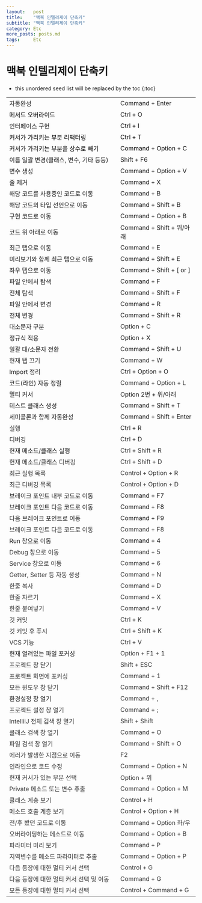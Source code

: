 ```yaml
---
layout:   post
title:    "맥북 인텔리제이 단축키"
subtitle: "맥북 인텔리제이 단축키"
category: Etc
more_posts: posts.md
tags:     Etc
---
```


# 맥북 인텔리제이 단축키

<!--more-->
<!-- Table of contents -->
* this unordered seed list will be replaced by the toc
{:toc}

<!-- text -->

<table>
<tbody>
<tr style="height: 20px;">
    <td style="width: 50%; height: 20px;">자동완성</td>
    <td style="width: 35.2975%; height: 20px;">Command + Enter</td>
</tr>
<tr style="height: 20px;">
    <td style="width: 50%; height: 20px;"><span style="color: #000000;">메</span><span style="color: #000000;">서드 오버라이</span><span style="color: #000000;">드</span></td>
    <td style="width: 35.2975%; height: 20px;">Ctrl + O</td>
</tr>
<tr style="height: 20px;">
    <td style="width: 50%; height: 20px;">인터페이스 구현</td>
    <td style="width: 35.2975%; height: 20px;"><span style="color: #000000;">Ctrl + I</span></td>
</tr>
<tr style="height: 20px;">
    <td style="width: 50%; height: 20px;"><span style="color: #000000;">커서가 가리키는 부분 리팩터링</span></td>
    <td style="width: 35.2975%; height: 20px;"><span style="color: #000000;"><span style="color: #000000;">Ctrl + T</span></span></td>
</tr>
<tr style="height: 20px;">
    <td style="width: 50%; height: 20px;"><span style="color: #000000;">커서가 가리키는 부분을 상수로 빼기</span></td>
    <td style="width: 35.2975%; height: 20px;"><span style="color: #000000;"><span style="color: #000000;">Command + Option + C</span></span></td>
</tr>
<tr style="height: 20px;">
    <td style="width: 50%; height: 20px;">이름 일괄 변경(클래스, 변수, 기타 등등)</td>
    <td style="width: 35.2975%; height: 20px;">Shift + F6</td>
</tr>
<tr style="height: 20px;">
    <td style="width: 50%; height: 20px;">변수 생성</td>
    <td style="width: 35.2975%; height: 20px;">Command + Option + V</td>
</tr>
<tr style="height: 20px;">
    <td style="width: 50%; height: 20px;">줄 제거</td>
    <td style="width: 35.2975%; height: 20px;">Command + X</td>
</tr>
<tr style="height: 20px;">
    <td style="width: 50%; height: 20px;">해당 코드를 사용중인 코드로 이동</td>
    <td style="width: 35.2975%; height: 20px;">Command + B</td>
</tr>
<tr style="height: 19px;">
    <td style="width: 50%; height: 19px;">해당 코드의 타입 선언으로 이동</td>
    <td style="width: 35.2975%; height: 19px;">Command + Shift + B</td>
</tr>
<tr style="height: 20px;">
    <td style="width: 50%; height: 20px;">구현 코드로 이동</td>
    <td style="width: 35.2975%; height: 20px;">Command + Option + B</td>
</tr>
<tr style="height: 20px;">
    <td style="width: 50%; height: 20px;">코드 위 아래로 이동</td>
    <td style="width: 35.2975%; height: 20px;">Command + Shift + 위/아래</td>
</tr>
<tr style="height: 20px;">
    <td style="width: 50%; height: 20px;">최근 탭으로 이동</td>
    <td style="width: 35.2975%; height: 20px;">Command + E</td>
</tr>
<tr style="height: 20px;">
    <td style="width: 50%; height: 20px;">미리보기와 함께 최근 탭으로 이동</td>
    <td style="width: 35.2975%; height: 20px;">Command + Shift + E</td>
</tr>
<tr style="height: 19px;">
    <td style="width: 50%; height: 19px;">좌우 탭으로 이동</td>
    <td style="width: 35.2975%; height: 19px;">Command + Shift + [ or ]</td>
</tr>
<tr style="height: 20px;">
    <td style="width: 50%; height: 20px;">파일 안에서 탐색</td>
    <td style="width: 35.2975%; height: 20px;">Command + F</td>
</tr>
<tr style="height: 20px;">
    <td style="width: 50%; height: 20px;">전체 탐색</td>
    <td style="width: 35.2975%; height: 20px;">Command + Shift + F</td>
</tr>
<tr style="height: 20px;">
    <td style="width: 50%; height: 20px;">파일 안에서 변경</td>
    <td style="width: 35.2975%; height: 20px;">Command + R</td>
</tr>
<tr style="height: 20px;">
    <td style="width: 50%; height: 20px;">전체 변경</td>
    <td style="width: 35.2975%; height: 20px;">Command + Shift + R</td>
</tr>
<tr style="height: 20px;">
    <td style="width: 50%; height: 20px;">대소문자 구분</td>
    <td style="width: 35.2975%; height: 20px;">Option + C</td>
</tr>
<tr style="height: 20px;">
    <td style="width: 50%; height: 20px;">정규식 적용</td>
    <td style="width: 35.2975%; height: 20px;">Option + X</td>
</tr>
<tr style="height: 20px;">
    <td style="width: 50%; height: 20px;">일괄 대/소문자 전환</td>
    <td style="width: 35.2975%; height: 20px;">Command + Shift + U</td>
</tr>
<tr style="height: 20px;">
    <td style="width: 50%; height: 20px;"><span style="color: #333333;">현재 탭 끄기</span></td>
    <td style="width: 35.2975%; height: 20px;"><span style="color: #333333;">Command + W</span></td>
</tr>
<tr style="height: 20px;">
    <td style="width: 50%; height: 20px;">Import 정리</td>
    <td style="width: 35.2975%; height: 20px;">Ctrl + Option + O</td>
</tr>
<tr style="height: 20px;">
    <td style="width: 50%; height: 20px;">코드(라인) 자동 정렬</td>
    <td style="width: 35.2975%; height: 20px;"><span style="color: #333333;">Command + Option + L</span></td>
</tr>
<tr style="height: 20px;">
    <td style="width: 50%; height: 20px;">멀티 커서</td>
    <td style="width: 35.2975%; height: 20px;">Option 2번 + 위/아래</td>
</tr>
<tr style="height: 20px;">
    <td style="width: 50%; height: 20px;">테스트 클래스 생성</td>
    <td style="width: 35.2975%; height: 20px;">Command + Shift + T</td>
</tr>
<tr style="height: 20px;">
    <td style="width: 50%; height: 20px;">세미콜론과 함께 자동완성</td>
    <td style="width: 35.2975%; height: 20px;">Command + Shift + Enter</td>
</tr>
<tr style="height: 20px;">
    <td style="width: 50%; height: 20px;"><span style="background-color: #f9f9f9; color: #333333; text-align: start;">실행</span></td>
    <td style="width: 35.2975%; height: 20px;">Ctrl + R</td>
</tr>
<tr style="height: 20px;">
    <td style="width: 50%; height: 20px;">디버깅</td>
    <td style="width: 35.2975%; height: 20px;">Ctrl + D</td>
</tr>
<tr style="height: 20px;">
    <td style="width: 50%; height: 20px;">현재 메소드/클래스 실행</td>
    <td style="width: 35.2975%; height: 20px;"><span style="color: #333333;">Ctrl + Shift + R</span></td>
</tr>
<tr style="height: 20px;">
    <td style="width: 50%; height: 20px;"><span style="color: #333333;">현재 메소드/클래스 디버깅</span></td>
    <td style="width: 35.2975%; height: 20px;"><span style="color: #333333;">Ctrl + <span style="color: #333333;">Shift + D</span></span></td>
</tr>
<tr style="height: 17px;">
    <td style="width: 50%; height: 17px;"><span style="color: #333333;"><span style="background-color: #f9f9f9; color: #333333; text-align: start;">최근 실행 목록</span></span></td>
    <td style="width: 35.2975%; height: 17px;"><span style="color: #333333;">Control + Option + R</span></td>
</tr>
<tr style="height: 17px;">
    <td style="width: 50%; height: 17px;"><span style="color: #333333;"><span style="background-color: #f9f9f9; color: #333333; text-align: start;">최근 디버깅 목록</span></span></td>
    <td style="width: 35.2975%; height: 17px;"><span style="color: #333333;"><span style="background-color: #f9f9f9; color: #333333; text-align: start;"><span style="background-color: #f9f9f9; color: #333333; text-align: start;">Control</span>&nbsp;+ Option + D</span></span></td>
</tr>
<tr style="height: 20px;">
    <td style="width: 50%; height: 20px;">브레이크 포인트 내부 코드로 이동</td>
    <td style="width: 35.2975%; height: 20px;">Command + F7</td>
</tr>
<tr style="height: 20px;">
    <td style="width: 50%; height: 20px;">브레이크 포인트 다음 코드로 이동</td>
    <td style="width: 35.2975%; height: 20px;">Command + F8</td>
</tr>
<tr style="height: 20px;">
    <td style="width: 50%; height: 20px;">다음 브레이크 포인트로 이동</td>
    <td style="width: 35.2975%; height: 20px;">Command + F9</td>
</tr>
<tr style="height: 20px;">
    <td style="width: 50%; height: 20px;"><span style="color: #333333;">브레이크 포인트 다음 코드로 이동</span></td>
    <td style="width: 35.2975%; height: 20px;"><span style="color: #333333;">Command + F8</span></td>
</tr>
<tr style="height: 20px;">
    <td style="width: 50%; height: 20px;">Run 창으로 이동</td>
    <td style="width: 35.2975%; height: 20px;">Command + 4</td>
</tr>
<tr style="height: 18px;">
    <td style="width: 50%; height: 18px;"><span style="color: #333333;">Debug 창으로 이동</span></td>
    <td style="width: 35.2975%; height: 18px;"><span style="color: #333333;">Command + 5</span></td>
</tr>
<tr style="height: 18px;">
    <td style="width: 50%; height: 18px;"><span style="color: #333333;">Service 창으로 이동</span></td>
    <td style="width: 35.2975%; height: 18px;"><span style="color: #333333;">Command + 6</span></td>
</tr>
<tr style="height: 18px;">
    <td style="width: 50%; height: 18px;"><span style="color: #333333;">Getter, Setter 등 자동 생성</span></td>
    <td style="width: 35.2975%; height: 18px;"><span style="color: #333333;">Command + N</span></td>
</tr>
<tr style="height: 20px;">
    <td style="width: 50%; height: 20px;"><span style="color: #333333;">한줄 복사</span></td>
    <td style="width: 35.2975%; height: 20px;"><span style="color: #333333;">Command + D</span></td>
</tr>
<tr style="height: 20px;">
    <td style="width: 50%; height: 20px;"><span style="color: #333333;">한줄 자르기</span></td>
    <td style="width: 35.2975%; height: 20px;"><span style="color: #333333;">Command + X</span></td>
</tr>
<tr style="height: 20px;">
    <td style="width: 50%; height: 20px;"><span style="color: #333333;">한줄 붙여넣기</span></td>
    <td style="width: 35.2975%; height: 20px;"><span style="color: #333333;">Command + V</span></td>
</tr>
<tr style="height: 20px;">
    <td style="width: 50%; height: 20px;"><span style="color: #333333;">깃 커밋</span></td>
    <td style="width: 35.2975%; height: 20px;"><span style="color: #333333;">Ctrl + K</span></td>
</tr>
<tr style="height: 18px;">
    <td style="width: 50%; height: 18px;"><span style="color: #333333;">깃 커밋 후 푸시</span></td>
    <td style="width: 35.2975%; height: 18px;"><span style="color: #333333;">Ctrl + Shift + K</span></td>
</tr>
<tr style="height: 20px;">
    <td style="width: 50%; height: 20px;"><span style="color: #333333;">VCS 기능</span></td>
    <td style="width: 35.2975%; height: 20px;"><span style="color: #333333;">Ctrl + V</span></td>
</tr>
<tr style="height: 20px;">
    <td style="width: 50%; height: 20px;">현재 열려있는 파일 포커싱<span style="color: #333333;"><br></span></td>
    <td style="width: 35.2975%; height: 20px;"><span style="color: #333333;">Option&nbsp;+&nbsp;F1&nbsp;+&nbsp;1</span></td>
</tr>
<tr style="height: 20px;">
    <td style="width: 50%; height: 20px;"><span style="color: #333333;">프로젝트 창 닫기</span></td>
    <td style="width: 35.2975%; height: 20px;"><span style="color: #333333;">Shift + ESC</span></td>
</tr>
<tr style="height: 20px;">
    <td style="width: 50%; height: 20px;"><span style="color: #333333;">프로젝트 화면에 포커싱</span></td>
    <td style="width: 35.2975%; height: 20px;"><span style="color: #333333;">Command + 1</span></td>
</tr>
<tr style="height: 18px;">
    <td style="width: 50%; height: 18px;"><span style="color: #333333;">모든 윈도우 창 닫기</span></td>
    <td style="width: 35.2975%; height: 18px;"><span style="color: #333333;">Command + Shift + F12</span></td>
</tr>
<tr style="height: 20px;">
    <td style="width: 50%; height: 20px;">환경설정 창 열기</td>
    <td style="width: 35.2975%; height: 20px;"><span style="color: #333333;">Command + ,</span></td>
</tr>
<tr style="height: 20px;">
    <td style="width: 50%; height: 20px;"><span style="color: #333333;">프로젝트 설정 창 열기</span></td>
    <td style="width: 35.2975%; height: 20px;"><span style="color: #333333;">Command + ;</span></td>
</tr>
<tr style="height: 18px;">
    <td style="width: 50%; height: 18px;"><span style="color: #333333;">IntelliiJ 전체 검색 창 열기</span></td>
    <td style="width: 35.2975%; height: 18px;"><span style="color: #333333;">Shift + Shift</span></td>
</tr>
<tr style="height: 18px;">
    <td style="width: 50%; height: 18px;"><span style="color: #333333;">클래스 검색 창 열기</span></td>
    <td style="width: 35.2975%; height: 18px;"><span style="color: #333333;">Command + O</span></td>
</tr>
<tr style="height: 19px;">
    <td style="width: 50%; height: 19px;"><span style="color: #333333;">파일 검색 창 열기</span></td>
    <td style="width: 35.2975%; height: 19px;"><span style="color: #333333;">Command + Shift + O</span></td>
</tr>
<tr style="height: 20px;">
    <td style="width: 50%; height: 20px;"><span style="color: #333333;">에러가 발생한 지점으로 이동</span></td>
    <td style="width: 35.2975%; height: 20px;"><span style="color: #333333;">F2</span></td>
</tr>
<tr style="height: 20px;">
    <td style="width: 50%; height: 20px;"><span style="color: #333333;">인라인으로 코드 수정</span></td>
    <td style="width: 35.2975%; height: 20px;"><span style="color: #333333;">Command + Option + N</span></td>
</tr>
<tr style="height: 20px;">
    <td style="width: 50%; height: 20px;"><span style="color: #333333;">현재 커서가 있는 부분 선택</span></td>
    <td style="width: 35.2975%; height: 20px;"><span style="color: #333333;">Option + 위</span></td>
</tr>
<tr style="height: 20px;">
    <td style="width: 50%; height: 20px;"><span style="color: #333333;">Private 메소드 또는 변수 추출</span></td>
    <td style="width: 35.2975%; height: 20px;"><span style="color: #333333;">Command + Option + M</span></td>
</tr>
<tr style="height: 20px;">
    <td style="width: 50%; height: 20px;"><span style="color: #333333;">클래스 계층 보기</span></td>
    <td style="width: 35.2975%; height: 20px;"><span style="color: #333333;">Control + H</span></td>
</tr>
<tr style="height: 20px;">
    <td style="width: 50%; height: 20px;"><span style="color: #333333;">메소드 호출 계층 보기</span></td>
    <td style="width: 35.2975%; height: 20px;"><span style="color: #333333;">Control + Option + H</span></td>
</tr>
<tr style="height: 20px;">
    <td style="width: 50%; height: 20px;"><span style="color: #333333;">전/후 봤던 코드로 이동</span></td>
    <td style="width: 35.2975%; height: 20px;"><span style="color: #333333;">Command + Option 좌/우</span></td>
</tr>
<tr style="height: 20px;">
    <td style="width: 50%; height: 20px;"><span style="color: #333333;">오버라이딩하는 메소드로 이동</span></td>
    <td style="width: 35.2975%; height: 20px;"><span style="color: #333333;">Command + Option + B&nbsp;</span></td>
</tr>
<tr style="height: 18px;">
    <td style="width: 50%; height: 18px;"><span style="color: #333333;">파라미터 미리 보기</span></td>
    <td style="width: 35.2975%; height: 18px;"><span style="color: #333333;">Command + P</span></td>
</tr>
<tr style="height: 20px;">
    <td style="width: 50%; height: 20px;"><span style="color: #333333;">지역변수를 메소드 파라미터로 추출</span></td>
    <td style="width: 35.2975%; height: 20px;"><span style="color: #333333;">Command + Option + P</span></td>
</tr>
<tr style="height: 19px;">
    <td style="width: 50%; height: 19px;"><span style="color: #333333;">다음 등장에 대한 멀티 커서 선택</span></td>
    <td style="width: 35.2975%; height: 19px;"><span style="color: #333333;">Control + G</span></td>
</tr>
<tr>
    <td style="width: 50%;"><span style="color: #333333;"><span style="background-color: #f9f9f9; color: #333333; text-align: start;">다음 등장에 대한 멀티 커서 선택 및 이동</span></span></td>
    <td style="width: 35.2975%;"><span style="color: #333333;">Command + G</span></td>
</tr>
<tr>
    <td style="width: 50%;"><span style="color: #333333;">모든 등장에 대한 멀티 커서 선택</span></td>
    <td style="width: 35.2975%;"><span style="color: #333333;">Control + Command + G</span></td>
</tr>
</tbody>
</table>